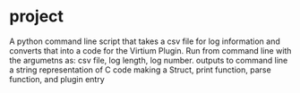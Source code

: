 # project
A python command line script that takes a csv file for log information and converts that into a code for the Virtium Plugin.
Run from command line with the argumetns as: csv file, log length, log number.
outputs to command line a string representation of C code making a Struct, print function, parse function, and plugin entry 
